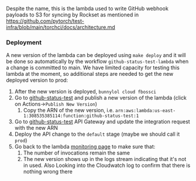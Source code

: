 Despite the name, this is the lambda used to write GitHub webhook payloads to S3 for syncing by Rockset as mentioned
in https://github.com/pytorch/test-infra/blob/main/torchci/docs/architecture.md

### Deployment

A new version of the lambda can be deployed using `make deploy` and it will be done so automatically by the workflow
`github-status-test-lambda` when a change is committed to main. We have limited capacity for testing this lambda at
the moment, so additional steps are needed to get the new deployed version to prod:

1. After the new version is deployed, `bunnylol cloud fbossci`
2. Go to [github-status-test](https://us-east-1.console.aws.amazon.com/lambda/home?region=us-east-1#/functions/github-status-test?tab=versions) and publish a new version of the lambda (click on Actions->`Publish New Version`)
   1. Copy the ARN of the new version, i.e. `arn:aws:lambda:us-east-1:308535385114:function:github-status-test:1`
3. Go to [github-status-test](https://us-east-1.console.aws.amazon.com/apigateway/home?region=us-east-1#/apis/jqogootqqe/resources/clc02o/methods/ANY) API Gateway and update the integration request with the new ARN
4. Deploy the API change to the `default` stage (maybe we should call it `prod`)
5. Go back to the lambda [monitoring page](https://us-east-1.console.aws.amazon.com/lambda/home?region=us-east-1#/functions/github-status-test?tab=monitoring) to make sure that:
   1. The number of invocations remain the same
   2. The new version shows up in the logs stream indicating that it's not in used. Also Looking into the Cloudwatch log to confirm that there is nothing wrong there
